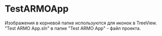 # TestARMOApp
Изображения в корневой папке используются для иконок в TreeView. "Test ARMO App.sln" в папке "Test ARMO App" - файл проекта.
